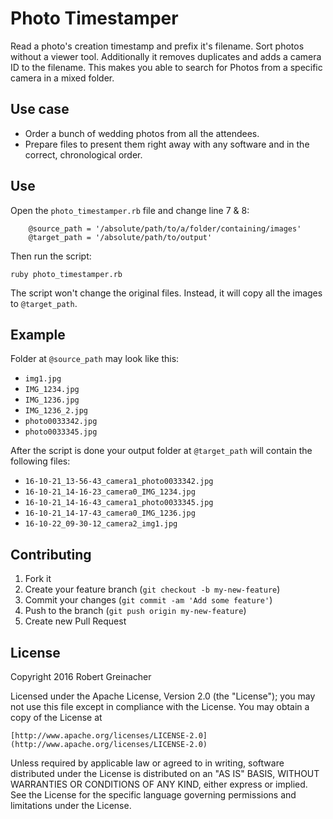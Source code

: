 # Photo Timestamper

Read a photo's creation timestamp and prefix it's filename. Sort photos without a viewer tool. Additionally it removes duplicates and adds a camera ID to the filename. This makes you able to search for Photos from a specific camera in a mixed folder.

## Use case

- Order a bunch of wedding photos from all the attendees.
- Prepare files to present them right away with any software and in the correct, chronological order.

## Use

Open the `photo_timestamper.rb` file and change line 7 & 8:

```
	@source_path = '/absolute/path/to/a/folder/containing/images'
	@target_path = '/absolute/path/to/output'
```

Then run the script:

```
ruby photo_timestamper.rb
```

The script won't change the original files. Instead, it will copy all the images to `@target_path`.

## Example

Folder at `@source_path` may look like this:

- `img1.jpg`
- `IMG_1234.jpg`
- `IMG_1236.jpg`
- `IMG_1236_2.jpg`
- `photo0033342.jpg`
- `photo0033345.jpg`

After the script is done your output folder at `@target_path` will contain the following files:

- `16-10-21_13-56-43_camera1_photo0033342.jpg`
- `16-10-21_14-16-23_camera0_IMG_1234.jpg`
- `16-10-21_14-16-43_camera1_photo0033345.jpg`
- `16-10-21_14-17-43_camera0_IMG_1236.jpg`
- `16-10-22_09-30-12_camera2_img1.jpg`

## Contributing

1. Fork it
2. Create your feature branch (`git checkout -b my-new-feature`)
3. Commit your changes (`git commit -am 'Add some feature'`)
4. Push to the branch (`git push origin my-new-feature`)
5. Create new Pull Request

## License

Copyright 2016 Robert Greinacher

Licensed under the Apache License, Version 2.0 (the "License");
you may not use this file except in compliance with the License.
You may obtain a copy of the License at

    [http://www.apache.org/licenses/LICENSE-2.0](http://www.apache.org/licenses/LICENSE-2.0)

Unless required by applicable law or agreed to in writing, software
distributed under the License is distributed on an "AS IS" BASIS,
WITHOUT WARRANTIES OR CONDITIONS OF ANY KIND, either express or implied.
See the License for the specific language governing permissions and
limitations under the License.

